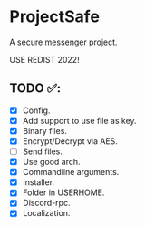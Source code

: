 # ProjectSafe
A secure messenger project.

USE REDIST 2022!

## TODO ✅:
- [X] Config.
- [X] Add support to use file as key.
- [X] Binary files.
- [X] Encrypt/Decrypt via AES.
- [ ] Send files.
- [X] Use good arch.
- [X] Commandline arguments.
- [X] Installer.
- [X] Folder in USERHOME.
- [X] Discord-rpc.
- [X] Localization.